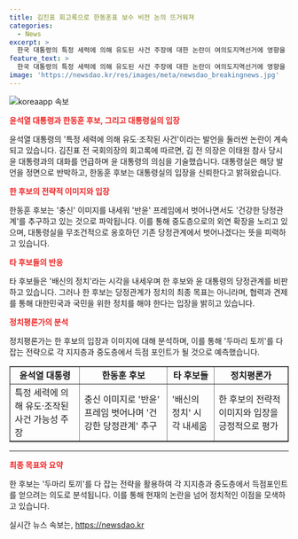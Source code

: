 ```yaml
---
title: 김진표 회고록으로 한동훈표 보수 비전 논의 뜨거워져
categories:
  - News
excerpt: >
  한국 대통령의 특정 세력에 의해 유도된 사건 주장에 대한 논란이 여의도지역선거에 영향을 미칠 것으로 보입니다. 김진표 전 국회의장의 회고록에 따르면, 윤석열 대통령은 이태원 참사에 관해 의심을 표명한 것으로 전해졌습니다. 한동훈 당대표 후보는 이에 대해 대통령의 주장을 신뢰하고 더불어민주당을 공격하며, 새로운 보수의 길을 모색하고 있습니다. 이를 통해 중도층의 지지도 확보하고 있습니다. 또한, 김 전 의장의 발언은 두 마리 토끼를 잡는 긍정적 영향을 끼칠 것으로 분석됩니다.
feature_text: >
  한국 대통령의 특정 세력에 의해 유도된 사건 주장에 대한 논란이 여의도지역선거에 영향을 미칠 것으로 보입니다. 김진표 전 국회의장의 회고록에 따르면, 윤석열 대통령은 이태원 참사에 관해 의심을 표명한 것으로 전해졌습니다. 한동훈 당대표 후보는 이에 대해 대통령의 주장을 신뢰하고 더불어민주당을 공격하며, 새로운 보수의 길을 모색하고 있습니다. 이를 통해 중도층의 지지도 확보하고 있습니다. 또한, 김 전 의장의 발언은 두 마리 토끼를 잡는 긍정적 영향을 끼칠 것으로 분석됩니다.
image: 'https://newsdao.kr/res/images/meta/newsdao_breakingnews.jpg'
---
```


<p><img src="https://newsdao.kr/res/images/meta/newsdao_breakingnews.jpg" alt="koreaapp 속보" /></p>

<p><b><span style="color: #ee2323;">윤석열 대통령과 한동훈 후보, 그리고 대통령실의 입장</span></b></p>

<p data-ke-size="size16">윤석열 대통령의 '특정 세력에 의해 유도·조작된 사건'이라는 발언을 둘러싼 논란이 계속되고 있습니다. 김진표 전 국회의장의 회고록에 따르면, 김 전 의장은 이태원 참사 당시 윤 대통령과의 대화를 언급하며 윤 대통령의 의심을 기술했습니다. 대통령실은 해당 발언을 정면으로 반박하고, 한동훈 후보는 대통령실의 입장을 신뢰한다고 밝혀왔습니다.</p>

<p><b><span style="color: #ee2323;">한 후보의 전략적 이미지와 입장</span></b></p>

<p data-ke-size="size16">한동훈 후보는 '충신' 이미지를 내세워 '반윤' 프레임에서 벗어나면서도 '건강한 당정관계'를 추구하고 있는 것으로 파악됩니다. 이를 통해 중도층으로의 외연 확장을 노리고 있으며, 대통령실을 무조건적으로 옹호하던 기존 당정관계에서 벗어나겠다는 뜻을 피력하고 있습니다.</p>

<p><b><span style="color: #ee2323;">타 후보들의 반응</span></b></p>

<p data-ke-size="size16">타 후보들은 '배신의 정치'라는 시각을 내세우며 한 후보와 윤 대통령의 당정관계를 비판하고 있습니다. 그러나 한 후보는 당정관계가 정치의 최종 목표는 아니라며, 협력과 견제를 통해 대한민국과 국민을 위한 정치를 해야 한다는 입장을 밝히고 있습니다.</p>

<p><b><span style="color: #ee2323;">정치평론가의 분석</span></b></p>

<p data-ke-size="size16">정치평론가는 한 후보의 입장과 이미지에 대해 분석하며, 이를 통해 '두마리 토끼'를 다 잡는 전략으로 각 지지층과 중도층에서 득점 포인트가 될 것으로 예측했습니다.</p>

<table style="width: 100%;" border="1">
<tbody>
<tr>
<td style="text-align: center; height: 17px;"><b>윤석열 대통령</b></td>
<td style="text-align: center; height: 17px;"><b>한동훈 후보</b></td>
<td style="text-align: center; height: 17px;"><b>타 후보들</b></td>
<td style="text-align: center; height: 17px;"><b>정치평론가</b></td>
</tr>
<tr>
<td style="text-align: left;">특정 세력에 의해 유도·조작된 사건 가능성 주장</td>
<td style="text-align: left;">충신 이미지로 '반윤' 프레임 벗어나며 '건강한 당정관계' 추구</td>
<td style="text-align: left;">'배신의 정치' 시각 내세움</td>
<td style="text-align: left;">한 후보의 전략적 이미지와 입장을 긍정적으로 평가</td>
</tr>
</tbody>
</table>

<hr>

<p><b><span style="color: #ee2323;">최종 목표와 요약</span></b></p>

<p data-ke-size="size16">한 후보는 '두마리 토끼'를 다 잡는 전략을 활용하여 각 지지층과 중도층에서 득점포인트를 얻으려는 의도로 분석됩니다. 이를 통해 현재의 논란을 넘어 정치적인 이점을 모색하고 있습니다.</p>
실시간 뉴스 속보는, <a href="https://newsdao.kr" rel="dofollow">https://newsdao.kr</a>


